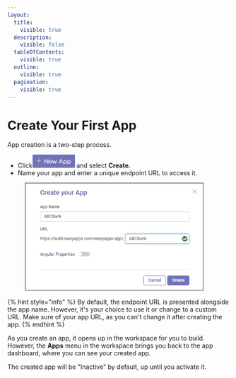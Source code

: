 ```yaml
---
layout:
  title:
    visible: true
  description:
    visible: false
  tableOfContents:
    visible: true
  outline:
    visible: true
  pagination:
    visible: true
---
```


# Create Your First App

App creation is a two-step process.&#x20;

* Click<img src="../.gitbook/assets/Create new app (1).png" alt="" data-size="line"> and select **Create.**
* Name your app and enter a unique endpoint URL to access it.

<div align="left">

<figure><img src="../.gitbook/assets/image.png" alt="" width="404"><figcaption></figcaption></figure>

</div>

{% hint style="info" %}
By default, the endpoint URL is presented alongside the app name. However, it's your choice to use it or change to a custom URL. Make sure of your app URL, as you can't change it after creating the app.
{% endhint %}

As you create an app, it opens up in the workspace for you to build. However, the **Apps** menu in the workspace brings you back to the app dashboard, where you can see your created app.

The created app will be "Inactive" by default, up until you activate it.
